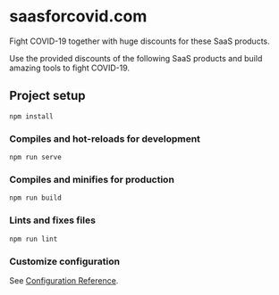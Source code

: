 # saasforcovid.com

Fight COVID-19 together with huge discounts for these SaaS products.

Use the provided discounts of the following SaaS products and build amazing tools to fight COVID-19.

## Project setup

```
npm install
```

### Compiles and hot-reloads for development

```
npm run serve
```

### Compiles and minifies for production

```
npm run build
```

### Lints and fixes files

```
npm run lint
```

### Customize configuration

See [Configuration Reference](https://cli.vuejs.org/config/).
